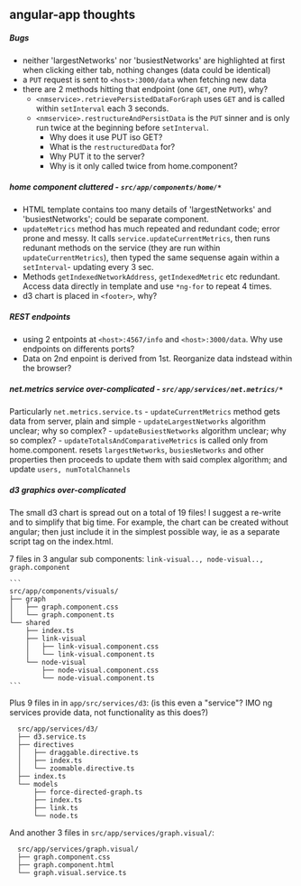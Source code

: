 ## angular-app thoughts

##### Bugs
  - neither 'largestNetworks' nor 'busiestNetworks' are highlighted at first
    when clicking either tab, nothing changes (data could be identical)
  - a `PUT` request is sent to `<host>:3000/data` when fetching new data
  - there are 2 methods hitting that endpoint (one `GET`, one `PUT`), why?
      - `<nmservice>.retrievePersistedDataForGraph` uses `GET` and 
        is called within `setInterval` each 3 seconds.
      - `<nmservice>.restructureAndPersistData` is the `PUT` sinner and
        is only run twice at the beginning before `setInterval`.
          - Why does it use PUT iso GET?
          - What is the `restructuredData` for?
          - Why PUT it to the server?
          - Why is it only called twice from home.component?

##### home component cluttered - `src/app/components/home/*`
  - HTML template contains too many details of 'largestNetworks' and 'busiestNetworks';
    could be separate component.
  - `updateMetrics` method has much repeated and redundant code; error prone and messy.
    It calls `service.updateCurrentMetrics`, then runs redunant methods on the service
    (they are run within `updateCurrentMetrics`), then typed the same sequense again
    within a `setInterval`- updating every 3 sec. 
  - Methods `getIndexedNetworkAddress`, `getIndexedMetric` etc redundant. 
    Access data directly in template and use `*ng-for` to repeat 4 times.
  - d3 chart is placed in `<footer>`, why?

##### REST endpoints
  - using 2 entpoints at `<host>:4567/info` and `<host>:3000/data`.
    Why use endpoints on differents ports?
  - Data on 2nd enpoint is derived from 1st. 
    Reorganize data indstead within the browser?

##### net.metrics service over-complicated - `src/app/services/net.metrics/*`
  Particularly `net.metrics.service.ts`
    - `updateCurrentMetrics` method gets data from server, plain and simple
    - `updateLargestNetworks` algorithm unclear; why so complex?
    - `updateBusiestNetworks` algorithm unclear; why so complex?
    - `updateTotalsAndComparativeMetrics` is called only from home.component.
      resets `largestNetworks`, `busiesNetworks` and other properties
      then proceeds to update them with said complex algorithm; and update `users, numTotalChannels`


##### d3 graphics over-complicated
  The small d3 chart is spread out on a total of 19 files!
  I suggest a re-write and to simplify that big time. For example, the chart 
  can be created without angular; then just include it in the simplest 
  possible way, ie as a separate script tag on the index.html.

  7 files in 3 angular sub components:
    `link-visual.., node-visual.., graph.component`

    ```
    src/app/components/visuals/
    ├── graph
    │   ├── graph.component.css
    │   └── graph.component.ts
    └── shared
        ├── index.ts
        ├── link-visual
        │   ├── link-visual.component.css
        │   └── link-visual.component.ts
        └── node-visual
            ├── node-visual.component.css
            └── node-visual.component.ts
    ```

  Plus 9 files in in `app/src/services/d3`:
    (is this even a "service"? IMO ng services provide data, not functionality as this does?)
  ```
    src/app/services/d3/
    ├── d3.service.ts
    ├── directives
    │   ├── draggable.directive.ts
    │   ├── index.ts
    │   └── zoomable.directive.ts
    ├── index.ts
    └── models
        ├── force-directed-graph.ts
        ├── index.ts
        ├── link.ts
        └── node.ts
  ```
  And another 3 files in `src/app/services/graph.visual/`:
  ```
    src/app/services/graph.visual/
    ├── graph.component.css
    ├── graph.component.html
    └── graph.visual.service.ts
  ```
